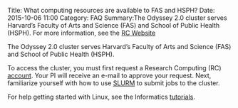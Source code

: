 Title: What computing resources are available to FAS and HSPH?
Date: 2015-10-06 11:00
Category: FAQ
Summary:The Odyssey 2.0 cluster serves Harvard’s Faculty of Arts and Science (FAS) and School of Public Health (HSPH).  For more information, see the [RC Website](rc_site>)

The Odyssey 2.0 cluster serves Harvard’s Faculty of Arts and Science (FAS) and School of Public Health (HSPH). 

To access the cluster, you must first request a Research Computing (RC) [account](https://rc.fas.harvard.edu/account-access-request-forms/). Your PI will receive an e-mail to approve your request. Next, familiarize yourself with how to use [SLURM](https://rc.fas.harvard.edu/resources/running-jobs/) to submit jobs to the cluster. 

For help getting started with Linux, see the Informatics [tutorials](/category/tutorials.html).
